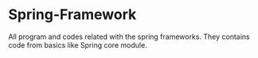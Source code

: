 # Spring-Framework
All program and codes related with the spring frameworks.
They contains code from basics like Spring core module.

